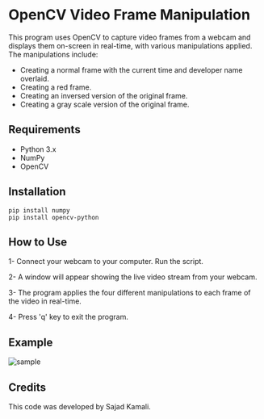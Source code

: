 OpenCV Video Frame Manipulation
===
This program uses OpenCV to capture video frames from a webcam and displays them on-screen in real-time, with various manipulations applied. The manipulations include:

- Creating a normal frame with the current time and developer name overlaid.
- Creating a red frame.
- Creating an inversed version of the original frame.
- Creating a gray scale version of the original frame.

## Requirements
- Python 3.x
- NumPy
- OpenCV

## Installation
```
pip install numpy
pip install opencv-python
```

## How to Use
1- Connect your webcam to your computer.
Run the script.

2- A window will appear showing the live video stream from your webcam.

3- The program applies the four different manipulations to each frame of the video in real-time.

4- Press 'q' key to exit the program.

## Example

![sample](https://github.com/sajiniho07/WebCamViwer/blob/master/res/sample.gif)

## Credits
This code was developed by Sajad Kamali.
